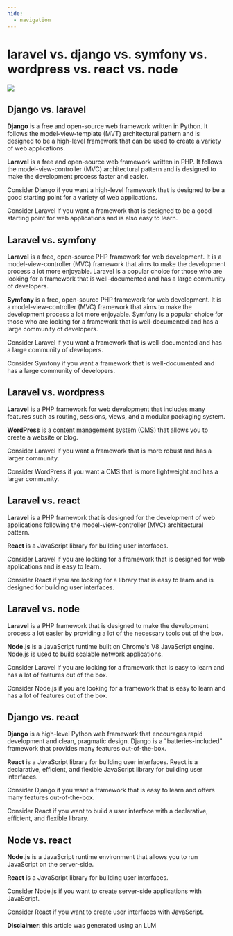 ```yaml
---
hide:
  - navigation
---
```


# laravel vs. django vs. symfony vs. wordpress vs. react vs. node

![](../assets/laravel-vs-django-vs-symfony/laravel-vs-django-vs-symfony-vs-wordpress-vs-react-vs-node.png)
## Django vs. laravel

**Django** is a free and open-source web framework written in Python. It follows the model-view-template (MVT) architectural pattern and is designed to be a high-level framework that can be used to create a variety of web applications.

**Laravel** is a free and open-source web framework written in PHP. It follows the model-view-controller (MVC) architectural pattern and is designed to make the development process faster and easier.

Consider Django if you want a high-level framework that is designed to be a good starting point for a variety of web applications.

Consider Laravel if you want a framework that is designed to be a good starting point for web applications and is also easy to learn.


## Laravel vs. symfony


**Laravel** is a free, open-source PHP framework for web development. It is a model-view-controller (MVC) framework that aims to make the development process a lot more enjoyable. Laravel is a popular choice for those who are looking for a framework that is well-documented and has a large community of developers.

**Symfony** is a free, open-source PHP framework for web development. It is a model-view-controller (MVC) framework that aims to make the development process a lot more enjoyable. Symfony is a popular choice for those who are looking for a framework that is well-documented and has a large community of developers.

Consider Laravel if you want a framework that is well-documented and has a large community of developers.

Consider Symfony if you want a framework that is well-documented and has a large community of developers.


## Laravel vs. wordpress

**Laravel** is a PHP framework for web development that includes many features such as routing, sessions, views, and a modular packaging system.

**WordPress** is a content management system (CMS) that allows you to create a website or blog.

Consider Laravel if you want a framework that is more robust and has a larger community.

Consider WordPress if you want a CMS that is more lightweight and has a larger community.


## Laravel vs. react


**Laravel** is a PHP framework that is designed for the development of web applications following the model-view-controller (MVC) architectural pattern. 

**React** is a JavaScript library for building user interfaces.

Consider Laravel if you are looking for a framework that is designed for web applications and is easy to learn.

Consider React if you are looking for a library that is easy to learn and is designed for building user interfaces.


## Laravel vs. node


**Laravel** is a PHP framework that is designed to make the development process a lot easier by providing a lot of the necessary tools out of the box. 

**Node.js** is a JavaScript runtime built on Chrome's V8 JavaScript engine. Node.js is used to build scalable network applications.

Consider Laravel if you are looking for a framework that is easy to learn and has a lot of features out of the box.

Consider Node.js if you are looking for a framework that is easy to learn and has a lot of features out of the box.


## Django vs. react


**Django** is a high-level Python web framework that encourages rapid development and clean, pragmatic design. Django is a "batteries-included" framework that provides many features out-of-the-box.

**React** is a JavaScript library for building user interfaces. React is a declarative, efficient, and flexible JavaScript library for building user interfaces.

Consider Django if you want a framework that is easy to learn and offers many features out-of-the-box.

Consider React if you want to build a user interface with a declarative, efficient, and flexible library.


## Node vs. react


**Node.js** is a JavaScript runtime environment that allows you to run JavaScript on the server-side.

**React** is a JavaScript library for building user interfaces.

Consider Node.js if you want to create server-side applications with JavaScript.

Consider React if you want to create user interfaces with JavaScript.

**Disclaimer**: this article was generated using an LLM